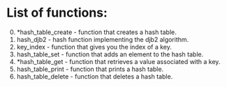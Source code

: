 # List of functions:
0. *hash_table_create - function that creates a hash table.
1. hash_djb2 -  hash function implementing the djb2 algorithm.
2. key_index - function that gives you the index of a key.
3. hash_table_set - function that adds an element to the hash table.
4. *hash_table_get - function that retrieves a value associated with a key.
5. hash_table_print - function that prints a hash table.
6. hash_table_delete - function that deletes a hash table.